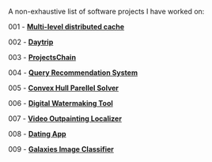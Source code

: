 


A non-exhaustive list of software projects I have worked on:


001 - [**Multi-level distributed cache**](/projects/dc)

002 - [**Daytrip**](/projects/daytrip)

003 - [**ProjectsChain**](/projects/projectschain)

004 - [**Query Recommendation System**](/projects/qrs)

005 - [**Convex Hull Parellel Solver**](/projects/chps)

006 - [**Digital Watermaking Tool**](/projects/dwt)

007 - [**Video Outpainting Localizer**](/projects/vol)

008 - [**Dating App**](/projects/datingapp)

009 - [**Galaxies Image Classifier**](/projects/gic)

<!--
010 - [**Stripe CTF 2014 (Distributed Systems) - REBORN**](/projects/stripe-ctf) (work in progress)

010 - [**Automatic expense tracker**](/projects/aet) (work in progress)
-->




<br>

